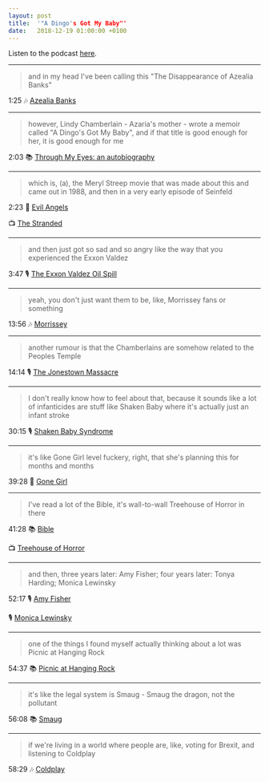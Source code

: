```yaml
---
layout: post
title:  '"A Dingo's Got My Baby"'
date:   2018-12-19 01:00:00 +0100
---
```

Listen to the podcast [here](https://podcasts.apple.com/us/podcast/a-dingos-got-my-baby/id1380008439?i=1000465289927).

----

> and in my head I've been calling this "The Disappearance of Azealia Banks"

1:25 🎶 [Azealia Banks](https://en.wikipedia.org/wiki/Azealia_Banks)

----

> however, Lindy Chamberlain - Azaria's mother - wrote a memoir called "A Dingo's Got My Baby", and if that title is good enough for her, it is good enough for me

2:03 📚 [Through My Eyes: an autobiography](https://en.wikipedia.org/wiki/Lindy_Chamberlain-Creighton#Subsequent_life)

----

> which is, (a), the Meryl Streep movie that was made about this and came out in 1988, and then in a very early episode of Seinfeld

2:23 🎥 [Evil Angels](https://en.wikipedia.org/wiki/Evil_Angels_(film))

📺 [The Stranded](https://en.wikipedia.org/wiki/The_Stranded_(Seinfeld))

----

> and then just got so sad and so angry like the way that you experienced the Exxon Valdez

3:47 🎙️ [The Exxon Valdez Oil Spill](/2018/06/30/the-exxon-valdez-oil-spill.html)

----

> yeah, you don't just want them to be, like, Morrissey fans or something

13:56 🎶 [Morrissey](https://en.wikipedia.org/wiki/Morrissey)

----

> another rumour is that the Chamberlains are somehow related to the Peoples Temple

14:14 🎙️ [The Jonestown Massacre](/2018/06/16/the-jonestown-massacre.html)

----

> I don't really know how to feel about that, because it sounds like a lot of infanticides are stuff like Shaken Baby where it's actually just an infant stroke

30:15 🎙️ [Shaken Baby Syndrome](/2018/10/08/shaken-baby-syndrome.html)

----

> it's like Gone Girl level fuckery, right, that she's planning this for months and months

39:28 🎥 [Gone Girl](https://en.wikipedia.org/wiki/Gone_Girl_(film))

----

> I've read a lot of the Bible, it's wall-to-wall Treehouse of Horror in there

41:28 📚 [Bible](https://en.wikipedia.org/wiki/Bible)

📺 [Treehouse of Horror](https://en.wikipedia.org/wiki/Treehouse_of_Horror)

----

> and then, three years later: Amy Fisher; four years later: Tonya Harding; Monica Lewinsky

52:17 🎙️ [Amy Fisher](/2018/12/03/amy-fisher.html)

🎙️ [Monica Lewinsky](/2018/06/02/monica-lewinsky.html)

----

> one of the things I found myself actually thinking about a lot was Picnic at Hanging Rock

54:37 📚 [Picnic at Hanging Rock](https://en.wikipedia.org/wiki/Picnic_at_Hanging_Rock_(novel))

----

> it's like the legal system is Smaug - Smaug the dragon, not the pollutant

56:08 📚 [Smaug](https://en.wikipedia.org/wiki/Smaug)

----

> if we're living in a world where people are, like, voting for Brexit, and listening to Coldplay

58:29 🎶 [Coldplay](https://en.wikipedia.org/wiki/Coldplay)

